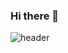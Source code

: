 ### Hi there 👋

![header](https://capsule-render.vercel.app/api?type=venom&color=#8a2be2&height=300&text=Welcome%20to-nl-Machine%20Choi's%20Github&fontSize=70&animation=twinkling)

<!--
**JunYong-Choi/JunYong-Choi** is a ✨ _special_ ✨ repository because its `README.md` (this file) appears on your GitHub profile.

Here are some ideas to get you started:

- 🔭 I’m currently working on ...
- 🌱 I’m currently learning ...
- 👯 I’m looking to collaborate on ...
- 🤔 I’m looking for help with ...
- 💬 Ask me about ...
- 📫 How to reach me: ...
- 😄 Pronouns: ...
- ⚡ Fun fact: ...
-->
